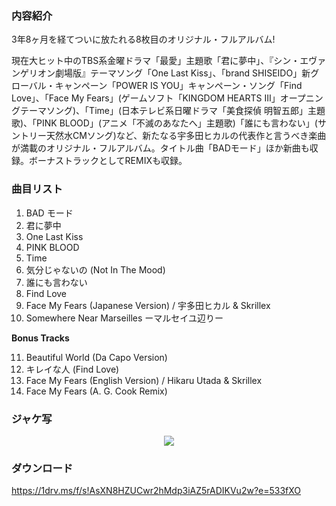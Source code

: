 ### 内容紹介

3年8ヶ月を経てついに放たれる8枚目のオリジナル・フルアルバム!

現在大ヒット中のTBS系金曜ドラマ「最愛」主題歌「君に夢中」、『シン・エヴァンゲリオン劇場版』テーマソング「One Last Kiss」、「brand SHISEIDO」新グローバル・キャンペーン「POWER IS YOU」キャンペーン・ソング「Find Love」、「Face My Fears」(ゲームソフト「KINGDOM HEARTS III」オープニングテーマソング)、「Time」(日本テレビ系日曜ドラマ「美食探偵 明智五郎」主題歌)、「PINK BLOOD」(アニメ「不滅のあなたへ」主題歌)「誰にも言わない」(サントリー天然水CMソング)など、新たなる宇多田ヒカルの代表作と言うべき楽曲が満載のオリジナル・フルアルバム。タイトル曲「BADモード」ほか新曲も収録。ボーナストラックとしてREMIXも収録。

### 曲目リスト

1. BAD モード
2. 君に夢中
3. One Last Kiss
4. PINK BLOOD
5. Time
6. 気分じゃないの (Not In The Mood)
7. 誰にも言わない
8. Find Love
9. Face My Fears (Japanese Version) / 宇多田ヒカル & Skrillex
10. Somewhere Near Marseilles ーマルセイユ辺りー

**Bonus Tracks**

11. Beautiful World (Da Capo Version)
12. キレイな人 (Find Love)
13. Face My Fears (English Version) / Hikaru Utada & Skrillex
14. Face My Fears (A. G. Cook Remix)

### ジャケ写

<div align="center"><img src="https://github.com/KawausoJyou/KawausoJyou.github.io/assets/92703641/9f8bd2e3-3641-4de6-a57d-e94618668622"></div>

### ダウンロード

https://1drv.ms/f/s!AsXN8HZUCwr2hMdp3iAZ5rADIKVu2w?e=533fXO